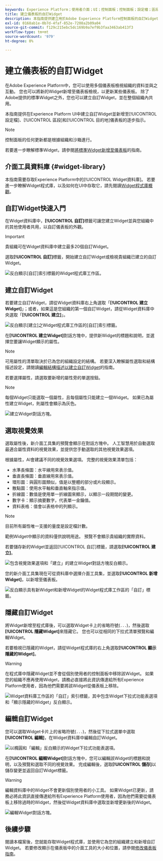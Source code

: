 ```yaml
---
keywords: Experience Platform；使用者介面；UI；控制面板；控制面板；設定檔；區段；目的地；授權使用情況；Widget；量度；
title: 建立儀表板的自訂Widget
description: 本指南提供建立用於Adobe Experience Platform控制面板的自訂Widget的逐步指示。
exl-id: 0168ab1e-0b7d-4faf-852e-7208a2b09a04
source-git-commit: f129c215ebc5dc169b9a7ef9b3faa3463ab413f3
workflow-type: tm+mt
source-wordcount: '979'
ht-degree: 0%

---
```


# 建立儀表板的自訂Widget

在Adobe Experience Platform中，您可以使用多個儀表板檢視組織的資料並與之互動。 您也可以將新的Widget新增至儀表板檢視，以更新某些儀表板。 除了Adobe提供的標準Widget之外，您也可以建立自訂Widget，並在整個組織內共用。

本指南提供在Experience Platform UI中建立自訂Widget並新增至[!UICONTROL 設定檔]、[!UICONTROL 區段]和[!UICONTROL 目的地]儀表板的逐步指示。

>[!NOTE]
>
>控制面板的任何更新都是根據組織和沙箱進行。

若要進一步瞭解標準Widget，請參閱[將標準Widget新增至儀表板](standard-widgets.md)的指南。

## 介面工具資料庫 {#widget-library}

本指南需要存取Experience Platform中的[!UICONTROL Widget資料庫]。 若要進一步瞭解Widget程式庫，以及如何在UI中存取它，請先閱讀[Widget程式庫概觀](widget-library.md)。

## 自訂Widget快速入門

在Widget資料庫中，**[!UICONTROL 自訂]**&#x200B;標籤可讓您建立Widget並與您組織中的其他使用者共用，以自訂儀表板的外觀。

>[!IMPORTANT]
>
>貴組織可在Widget資料庫中建立最多20個自訂Widget。

選取&#x200B;**[!UICONTROL 自訂]**&#x200B;標籤，開始建立自訂Widget或檢視貴組織已建立的自訂Widget。

![反白顯示[自訂]索引標籤的Widget程式庫工作區。](../images/customization/custom-widgets.png)

## 建立自訂Widget

若要建立自訂Widget，請從Widget資料庫右上角選取「**[!UICONTROL 建立Widget]**」；或者，如果這是您組織的第一個自訂Widget，請從Widget資料庫中央選取「**[!UICONTROL 建立]**」。

![反白顯示[建立]之Widget程式庫工作區的[自訂]索引標籤。](../images/customization/create-widget.png)

在&#x200B;**[!UICONTROL 建立Widget]**&#x200B;對話方塊中，提供新Widget的標題和說明，並選擇您要讓Widget顯示的屬性。

>[!NOTE]
>
>可用屬性的清單取決於已為您的組織設定的結構。 若要深入瞭解屬性選取和結構描述設定，請閱讀[編輯結構描述以建立自訂Widget](edit-schema.md)的指南。

若要選擇屬性，請選取要新增的屬性旁的單選按鈕。

>[!NOTE]
>
>每個Widget只能選取一個屬性，且每個屬性只能建立一個Widget。 如果已為屬性建立Widget，則屬性會顯示為灰色。

![建立Widget對話方塊。](../images/customization/create-widget-dialog.png)

## 選取視覺效果

選取屬性後，新介面工具集的預覽會顯示在對話方塊中。 人工智慧用於自動選取最適合屬性資料的視覺效果，並提供您手動選取的其他視覺效果選項。

根據屬性，AI會建議不同的視覺效果選項。 完整的視覺效果清單包括：

* 水準長條圖：水平線用來表示值。
* 垂直長條圖：垂直線用來表示值。
* 環形圖：與圓形圖類似，值是以整體的部分或片段顯示。
* 散點圖：使用水平軸和垂直軸來指示值。
* 折線圖：數值是使用單一折線圖來顯示，以顯示一段期間的變更。
* 數字卡：顯示摘要數字，代表單一金鑰值。
* 資料表格：值會以表格中的列顯示。

>[!NOTE]
>
>目前所有屬性唯一支援的量度是設定檔計數。
>
>範例Widget中顯示的資料僅供說明用途。 預覽不會顯示貴組織的實際資料。

若要儲存新的Widget並返回[!UICONTROL 自訂]標籤，請選取&#x200B;**[!UICONTROL 建立]**。

![包含視覺效果選項和「建立」的建立Widget對話方塊反白顯示。](../images/customization/create-widget-select-attribute.png)

您的新介面工具集現在可從資料庫中選擇介面工具集，並選取&#x200B;**[!UICONTROL 新增Widget]**，以新增至儀表板。

![反白顯示具有新Widget和新增Widget的Widget程式庫工作區的「自訂」標籤。](../images/customization/custom-widgets-new.png)

## 隱藏自訂Widget

將Widget新增至程式庫後，可以選取Widget卡上的省略符號(`...`)，然後選取&#x200B;**[!UICONTROL 隱藏Widget]**&#x200B;來隱藏它。 您也可以從相同的下拉式清單預覽和編輯Widget。

若要檢視已隱藏的Widget，請從Widget程式庫的右上角選取&#x200B;**[!UICONTROL 顯示隱藏的Widget]**。

>[!WARNING]
>
>在程式庫中隱藏Widget並不會從個別使用者的控制面板中移除該Widget。 如果您的組織不應再使用Widget，請務必直接將此資訊傳達給所有Experience Platform使用者，因為他們需要將該Widget從儀表板上移除。

![Widget資料庫工作區的「自訂」索引標籤，其中包含Widget下拉式功能表選項和「顯示隱藏的Widget」反白顯示。](../images/customization/hide-widget.png)

## 編輯自訂Widget

您可以選取Widget卡片上的省略符號(`...`)，然後從下拉式選單中選取&#x200B;**[!UICONTROL 編輯]**，在Widget資料庫中編輯自訂Widget。

![以橢圓和「編輯」反白顯示的Widget下拉式功能表選項。](../images/customization/custom-widget-edit.png)

在&#x200B;**[!UICONTROL 編輯Widget]**&#x200B;對話方塊中，您可以編輯該Widget的標題和說明，以及預覽和選取不同的視覺效果。 完成編輯後，選取&#x200B;**[!UICONTROL 儲存]**&#x200B;以儲存變更並返回自訂Widget標籤。

>[!WARNING]
>
>編輯資料庫中的Widget不會更新個別使用者的小工具。 如果Widget已更新，請務必將此資訊直接傳達給所有Experience Platform使用者，因為他們需要從儀表板上移除過時的Widget，然後從Widget資料庫中選取並新增更新後的Widget。

![編輯Widget對話方塊。](../images/customization/edit-widget.png)

## 後續步驟

閱讀本檔案後，您就能存取Widget程式庫，並使用它為您的組織建立和新增自訂Widget。 若要修改顯示在儀表板中的介面工具的大小和位置，請參閱[修改儀表板指南](modify.md)。
